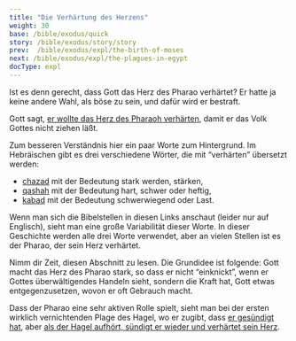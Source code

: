 ```yaml
---
title: "Die Verhärtung des Herzens"
weight: 30
base: /bible/exodus/quick
story: /bible/exodus/story/story
prev:  /bible/exodus/expl/the-birth-of-moses
next: /bible/exodus/expl/the-plagues-in-egypt
docType: expl
---
```


Ist es denn gerecht, dass Gott das Herz des Pharao verhärtet? Er hatte ja keine andere Wahl, als böse zu sein, und dafür wird er bestraft.

Gott sagt, [er wollte das Herz des Pharaoh verhärten](https://www.bibleserver.com/SLT/2.Mose4%2C21), damit er das Volk Gottes nicht ziehen läßt.

Zum besseren Verständnis hier ein paar Worte zum Hintergrund. Im Hebräischen gibt es drei verschiedene Wörter, die mit “verhärten” übersetzt werden:

- [chazad](https://biblehub.com/hebrew/2388.htm) mit der Bedeutung stark werden, stärken,
- [qashah](https://biblehub.com/hebrew/7185.htm) mit der Bedeutung hart, schwer oder heftig,
- [kabad](https://biblehub.com/hebrew/3513.htm) mit der Bedeutung schwerwiegend oder Last.

Wenn man sich die Bibelstellen in diesen Links anschaut (leider nur auf Englisch), sieht man eine große Variabilität dieser Worte. In dieser Geschichte werden alle drei Worte verwendet, aber an vielen Stellen ist es der Pharao, der sein Herz verhärtet.

Nimm dir Zeit, diesen Abschnitt zu lesen. Die Grundidee ist folgende: Gott macht das Herz des Pharao stark, so dass er nicht “einknickt”, wenn er Gottes überwältigendes Handeln sieht, sondern die Kraft hat, Gott etwas entgegenzusetzen, wovon er oft Gebrauch macht.

Dass der Pharao eine sehr aktiven Rolle spielt, sieht man bei der ersten wirklich vernichtenden Plage des Hagel, wo er zugibt, dass [er gesündigt hat](https://www.bibleserver.com/SLT/2.Mose9%2C27), aber [als der Hagel aufhört, sündigt er wieder und verhärtet sein Herz](https://www.bibleserver.com/SLT/2.Mose9%2C34).

